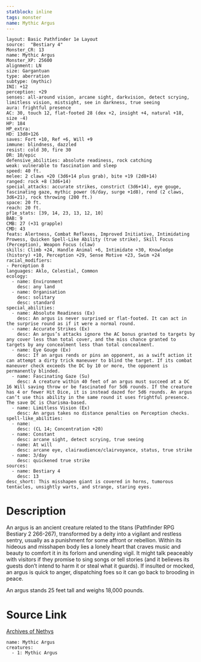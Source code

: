 ```yaml
---
statblock: inline
tags: monster
name: Mythic Argus
---
```

```statblock
layout: Basic Pathfinder 1e Layout
source:  "Bestiary 4"
Monster_CR: 13
name: Mythic Argus
Monster_XP: 25600
alignment: LN
size: Gargantuan
type: aberration
subtype: (mythic)
INI: +12
perception: +29
senses: all-around vision, arcane sight, darkvision, detect scrying, limitless vision, mistsight, see in darkness, true seeing
aura: frightful presence
AC: 30, touch 12, flat-footed 28 (dex +2, insight +4, natural +18, size -4)
HP: 184
HP_extra: 
HD: 13d8+126
saves: Fort +10, Ref +6, Will +9
immune: blindness, dazzled
resist: cold 30, fire 30
DR: 10/epic
defensive_abilities: absolute readiness, rock catching
weak: vulnerable to fascination and sleep
speed: 40 ft.
melee: 2 claws +20 (3d6+14 plus grab), bite +19 (2d8+14)
ranged: rock +8 (3d6+14)
special_attacks: accurate strikes, constrict (3d6+14), eye gouge, fascinating gaze, mythic power (6/day, surge +1d8), rend (2 claws, 3d6+21), rock throwing (200 ft.)
space: 20 ft.
reach: 20 ft.
pf1e_stats: [39, 14, 23, 13, 12, 10]
BAB: 9
CMB: 27 (+31 grapple)
CMD: 43
feats: Alertness, Combat Reflexes, Improved Initiative, Intimidating Prowess, Quicken Spell-Like Ability (true strike), Skill Focus (Perception), Weapon Focus (claw)
skills: Climb +24, Handle Animal +6, Intimidate +30, Knowledge (history) +10, Perception +29, Sense Motive +23, Swim +24
racial_modifiers:
- Perception 8
languages: Aklo, Celestial, Common
ecology:
  - name: Environment
    desc: any land
  - name: Organisation
    desc: solitary
    desc: standard
special_abilities:
  - name: Absolute Readiness (Ex)
    desc: An argus is never surprised or flat-footed. It can act in the surprise round as if it were a normal round.
  - name: Accurate Strikes (Ex)
    desc: An argus’s attacks ignore the AC bonus granted to targets by any cover less than total cover, and the miss chance granted to targets by any concealment less than total concealment.
  - name: Eye Gouge (Ex)
    desc: If an argus rends or pins an opponent, as a swift action it can attempt a dirty trick maneuver to blind the target. If its combat maneuver check exceeds the DC by 10 or more, the opponent is permanently blinded.
  - name: Fascinating Gaze (Su)
    desc: A creature within 40 feet of an argus must succeed at a DC 16 Will saving throw or be fascinated for 5d6 rounds. If the creature has 4 or fewer Hit Dice, it is instead dazed for 5d6 rounds. An argus can’t use this ability in the same round it uses frightful presence. The save DC is Charisma-based.
  - name: Limitless Vision (Ex)
    desc: An argus takes no distance penalties on Perception checks.
spell-like_abilities:
  - name:
    desc: (CL 14; Concentration +20)
  - name: Constant
    desc: arcane sight, detect scrying, true seeing
  - name: At will
    desc: arcane eye, clairaudience/clairvoyance, status, true strike
  - name: 3/day
    desc: quickened true strike
sources:
  - name: Bestiary 4
    desc: 13
desc_short: This misshapen giant is covered in horns, tumorous tentacles, unsightly warts, and strange, staring eyes.
```
# Description
An argus is an ancient creature related to the titans (Pathfinder RPG Bestiary 2 266-267), transformed by a deity into a vigilant and restless sentry, usually as a punishment for some affront or rebellion. Within its hideous and misshapen body lies a lonely heart that craves music and beauty to comfort it in its forlorn and unending vigil. It might talk peaceably with visitors if they promise to sing songs or tell stories (and it believes its guests don’t intend to harm it or steal what it guards). If insulted or mocked, an argus is quick to anger, dispatching foes so it can go back to brooding in peace.

An argus stands 25 feet tall and weighs 18,000 pounds.
# Source Link
[Archives of Nethys](https://aonprd.com/MythicMonsterDisplay.aspx?ItemName=Argus)
```encounter-table
name: Mythic Argus
creatures:
  - 1: Mythic Argus
```
